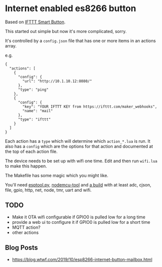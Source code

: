 # Internet enabled es8266 button

Based on [IFTTT Smart Button](https://www.hackster.io/noelportugal/ifttt-smart-button-e11841).

This started out simple but now it's more complicated, sorry.

It's controlled by a `config.json` file that has one or more items in an actions array.

e.g.

```
{
  "actions": [
    {
      "config": {
        "url": "http://10.1.10.12:8080/"
      },
      "type": "ping"
    },
    {
      "config": {
        "key": "YOUR IFTTT KEY from https://ifttt.com/maker_webhooks",
        "name": "mail"
      },
      "type": "ifttt"
    }
  ]
}
```

Each action has a `type` which will determine which `action_*.lua` is run. It also has a `config` which are the options for that action and documented at the top of each action file.

The device needs to be set up with wifi one time. Edit and then run `wifi.lua` to make this happen.

The Makefile has some magic which you might like.

You'll need [esptool.py](https://github.com/espressif/esptool),  [nodemcu-tool](https://www.npmjs.com/package/nodemcu-tool) and [a build](https://nodemcu-build.com/) with at least adc, cjson, file, gpio, http, net, node, tmr, uart and wifi.

## TODO

* Make it OTA wifi configurable if GPIO0 is pulled low for a long time
* provide a web ui to configure it if GPIO0 is pulled low for a short time
* MQTT action?
* other actions

## Blog Posts

* https://blog.wtwf.com/2019/10/esp8266-internet-button-mailbox.html
